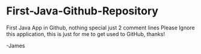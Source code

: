 # First-Java-Github-Repository
First Java App in Github, nothing special just 2 comment lines
Please Ignore this application, this is just for me to get used to GitHub, thanks!

-James
